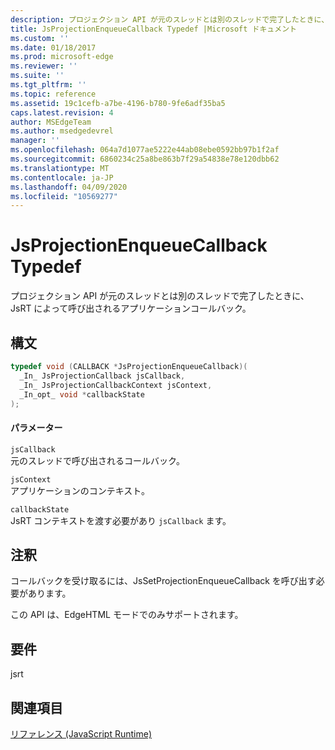 ```yaml
---
description: プロジェクション API が元のスレッドとは別のスレッドで完了したときに、JsRT によって呼び出されるアプリケーションコールバック。
title: JsProjectionEnqueueCallback Typedef |Microsoft ドキュメント
ms.custom: ''
ms.date: 01/18/2017
ms.prod: microsoft-edge
ms.reviewer: ''
ms.suite: ''
ms.tgt_pltfrm: ''
ms.topic: reference
ms.assetid: 19c1cefb-a7be-4196-b780-9fe6adf35ba5
caps.latest.revision: 4
author: MSEdgeTeam
ms.author: msedgedevrel
manager: ''
ms.openlocfilehash: 064a7d1077ae5222e44ab08ebe0592bb97b1f2af
ms.sourcegitcommit: 6860234c25a8be863b7f29a54838e78e120dbb62
ms.translationtype: MT
ms.contentlocale: ja-JP
ms.lasthandoff: 04/09/2020
ms.locfileid: "10569277"
---
```

# JsProjectionEnqueueCallback Typedef
プロジェクション API が元のスレッドとは別のスレッドで完了したときに、JsRT によって呼び出されるアプリケーションコールバック。  
  
## 構文  
  
```cpp  
typedef void (CALLBACK *JsProjectionEnqueueCallback)(  
  _In_ JsProjectionCallback jsCallback,  
  _In_ JsProjectionCallbackContext jsContext,  
  _In_opt_ void *callbackState  
);  
```  
  
#### パラメーター  
 `jsCallback`  
 元のスレッドで呼び出されるコールバック。  
  
 `jsContext`  
 アプリケーションのコンテキスト。  
  
 `callbackState`  
 JsRT コンテキストを渡す必要があり `jsCallback` ます。  
  
## 注釈  
 コールバックを受け取るには、JsSetProjectionEnqueueCallback を呼び出す必要があります。  
  
 この API は、EdgeHTML モードでのみサポートされます。  
  
## 要件  
 jsrt  
  
## 関連項目  
 [リファレンス (JavaScript Runtime)](../chakra-hosting/reference-javascript-runtime.md)